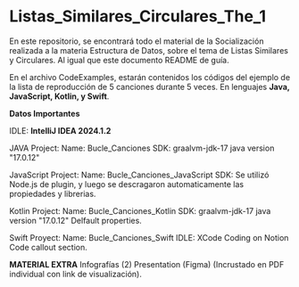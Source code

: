 # Listas_Similares_Circulares_The_1
En este repositorio, se encontrará todo el material de la Socialización realizada a la materia Estructura de Datos, sobre el tema de Listas Similares y Circulares. Al igual que este documento README de guía.

En el archivo CodeExamples, estarán contenidos los códigos del ejemplo de la lista de reproducción de 5 canciones durante 5 veces. En lenguajes **Java, JavaScript, Kotlin, y Swift**. 

**Datos Importantes**

IDLE: **IntelliJ IDEA 2024.1.2**

JAVA Project:
Name: Bucle_Canciones
SDK: graalvm-jdk-17 java version "17.0.12"

JavaScript Project:
Name: Bucle_Canciones_JavaScript
SDK: <NO SDK>
Se utilizó Node.js de plugin, y luego se descragaron automaticamente las propiedades y librerias.

Kotlin Project:
Name: Bucle_Canciones_Kotlin
SDK: graalvm-jdk-17 java version "17.0.12"
Delfault properties. 

Swift Proyect:
Name: Bucle_Canciones_Swift
IDLE: XCode
Coding on Notion Code callout section. 

**MATERIAL EXTRA**
Infografías (2)
Presentation (Figma) (Incrustado en PDF individual con link de visualización).
